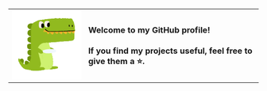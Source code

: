 
<!--
**saidake/saidake** is a ✨ _special_ ✨ repository because its `README.md` (this file) appears on your GitHub profile.

Here are some ideas to get you started:

- 🔭 I’m currently working on ...
- 🌱 I’m currently learning ...
- 👯 I’m looking to collaborate on ...
- 🤔 I’m looking for help with ...
- 💬 Ask me about ...
- 📫 How to reach me: ...
- 😄 Pronouns: ...
- ⚡ Fun fact: ...
-->
<table style="border: none; border-collapse: collapse;">
<tr style="border: none;">
  <td style="border: none;"><img src="assets/crocodile.gif"/>
</td>
  <td style="border: none;">
    <h3>Welcome to my GitHub profile!</h3>
    <h3>If you find my projects useful, feel free to give them a ⭐.</h3>
  </td>
</tr>
</table>



